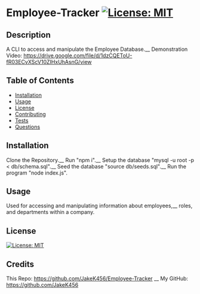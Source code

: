 # Employee-Tracker [![License: MIT](https://img.shields.io/badge/License-MIT-yellow.svg)](https://opensource.org/licenses/MIT)

## Description

A CLI to access and manipulate the Employee Database.__
Demonstration Video: https://drive.google.com/file/d/1dzCQEToU-fR03ECvXScV10ZIHxUhAsnG/view

## Table of Contents

- [Installation](#installation)
- [Usage](#usage)
- [License](#license)
- [Contributing](#contributing)
- [Tests](#tests)
- [Questions](#questions)

## Installation

Clone the Repository.__
Run "npm i".__
Setup the database "mysql -u root -p < db/schema.sql".__
Seed the database "source db/seeds.sql".__
Run the program "node index.js".

## Usage

Used for accessing and manipulating information about employees,__
roles, and departments within a company.

## License

[![License: MIT](https://img.shields.io/badge/License-MIT-yellow.svg)](https://opensource.org/licenses/MIT)

## Credits
This Repo: https://github.com/JakeK456/Employee-Tracker __
My GitHub: https://github.com/JakeK456